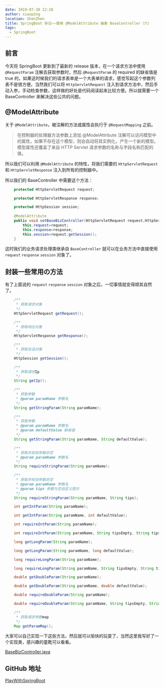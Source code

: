 ```yaml
---
date: 2019-07-30 12:28
author: xiaop1ng
location: ShenZhen
title: SpringBoot 杂记——使用 @ModelAttribute 抽象 BaseController（六）
tags:
  - SpringBoot
---
```


## 前言
今天将 SpringBoot 更新到了最新的 release 版本，在一个请求方法中使用 `@RequestParam` 注解去获取参数时，然后 `@RequestParam` 的 required 的缺省值是 true 的，如果这时候我们的请求表单是一个大表单的请求，感觉写起这个参数列表不是很方便。当然我们可以将 `HttpServletRequest` 注入到请求方法中，然后手动入参，手动检查参数，这样做的好处是代码阅读起来比较方便。所以就需要一个 BaseController 来解决这些公共的问题。

## @ModelAttribute
关于 `@ModelAttribute`，被注解的方法或属性会执行于 `@RequestMapping` 之前。
> 在控制器的处理器方法参数上添加 @ModelAttribute 注解可以访问模型中的属性，如果不存在这个模型，则会自动将其实例化，产生一个新的模型。 模型属性还覆盖了来自 HTTP Servlet 请求参数的名称与字段名称匹配的值。

所以我们可以利用 `@ModelAttribute` 的特性，将我们需要的 `HttpServletRequest` 和 `HttpServletResponse` 注入到所有的控制器中。

所以我们的 BaseController 中需要这个方法：

```java
    protected HttpServletRequest request;

    protected HttpServletResponse response;

    protected HttpSession session;
    
    @ModelAttribute
    public void setBaseBizController(HttpServletRequest request,HttpServletResponse response){
        this.request=request;
        this.response=response;
        this.session=request.getSession();
    }

```

这时我们的业务请求处理类继承自 `BaseController` 就可以在业务方法中直接使用 `request` `response` `session` 对象了。

## 封装一些常用の方法
有了上面说的 `request` `response` `session` 对象之后，一切事情就变得顺其自然了。

```java
	/**
     * 获取请求对象
     */
    HttpServletRequest getRequest();

    /**
     * 获取响应对象
     */
    HttpServletResponse getResponse();

    /**
     * 获取会话对象
     */
    HttpSession getSession();

    /**
     * 获取请求Ip
     */
    String getIp();

    /**
     * 获取参数
     * @param paramName 参数名
     */
    String getStringParam(String paramName);

    /**
     * 获取参数
     * @param paramName 参数名
     * @param defaultValue 缺省值
     */
    String getStringParam(String paramName, String defaultValue);

    /**
     * 获取并校验参数非空
     * @param paramName 参数名
     */
    String requireStringParam(String paramName);

    /**
     * 获取并校验参数非空
     * @param paramName 参数名
     * @param tips 参数为空自定义提示
     */
    String requireStringParam(String paramName, String tips);

    int getIntParam(String paramName);

    int getIntParam(String paramName, int defaultValue);

    int requireIntParam(String paramName);

    int requireIntParam(String paramName, String tipsEmpty, String tipsNaN);

    long getLongParam(String paramName);

    long getLongParam(String paramName, long defaultValue);

    long requireLongParam(String paramName);

    long requireLongParam(String paramName, String tipsEmpty, String tipsNaN);

    double getDoubleParam(String paramName);

    double getDoubleParam(String paramName, double defaultValue);

    double requireDoubleParam(String paramName);

    double requireDoubleParam(String paramName, String tipsEmpty, String tipsNaN);

    /**
     * 获取请求参数map
     */
    Map getParamMap();
```

大家可以自己实现一下这些方法，然后就可以愉快的玩耍了，当然这里我写好了一个实现类，感兴趣的童靴可以看看。

[BaseBizController.java](https://github.com/xiaop1ng/PlayWithSpringBoot/blob/master/src/main/java/com/xiaoping/base/impl/BaseBizController.java)

## GitHub 地址
[PlayWithSpringBoot](https://github.com/xiaop1ng/PlayWithSpringBoot)